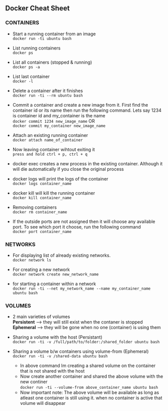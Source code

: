 ## Docker Cheat Sheet

### CONTAINERS

- Start a running container from an image<br>
 `docker run -ti ubuntu bash`
 
- List running containers<br>
 `docker ps`

- List all containers (stopped & running)<br>
`docker ps -a`

- List last container <br>
`docker -l`

- Delete a container after it finishes<br>
`docker run -ti --rm ubuntu bash`

- Commit a container and create a new image from it. First find the container id or its name then run the following command. Lets say 1234 is container id and my_container is the name<br>
`docker commit 1234 new_image_name`
OR<br>
`docker commit my_container new_image_name`

- Attach an existing running container<br>
`docker attach name_of_container`
- Now leaving container wihtout exiting it<br>
`press and hold ctrl + p, ctrl + q`

- docker exec creates a new process in the existing container. Although it will die automatically if you close the original process

- docker logs will print the logs of the container<br>
`docker logs container_name`

- docker kill will kill the running container<br>
`docker kill container_name`

- Removing containers<br>
`docker rm container_name`

- If the outside ports are not assigned then it will choose any available port. To see which port it choose, run the following command<br>
`docker port container_name`

### NETWORKS
- For displaying list of already existing networks.<br>
`docker network ls`

- For creating a new network<br>
`docker network create new_network_name`

- for starting a container within a network<br>
`docker run -ti --net my_network_name --name my_container_name ubuntu bash`


### VOLUMES
 - 2 main varieties of volumes<br>
	**Persistent** --> they will still exist when the contaner is stopped <br>
 	**Ephemeral** --> they will be gone when no one (container) is using them<br>

- Sharing a volume with the host (Persistant)<br>
`docker run -ti -v /full/path/to/folder:/shared_folder ubuntu bash`

- Sharing a volume b/w containers using volume-from (Ephemeral)<br>
`docker run -ti -v /shared-data ubuntu bash`
	 - In above command Im creating a shared volume on the container that is not shared with the host<br>
	 - Now create another container and shared the above volume with the new continer<br>
`docker run -ti --volume-from above_container_name ubuntu bash`
	 - Now important note: The above volume will be available as long as atleast one container is still using it. when no container is active that volume will disappear<br>

